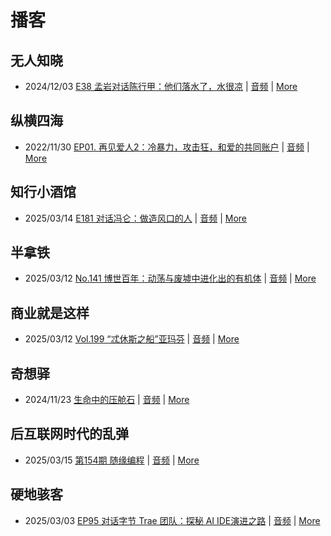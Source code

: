 # 播客

## 无人知晓
- 2024/12/03 [E38 孟岩对话陈行甲：他们落水了，水很凉](https://www.xiaoyuzhoufm.com/episode/674993fcc3b2a2f334681d1c) | [音频](https://dts-api.xiaoyuzhoufm.com/track/611719d3cb0b82e1df0ad29e/674993fcc3b2a2f334681d1c/media.xyzcdn.net/ltQLGAGNRRRTiQZqd_ZmhAAewLcp.m4a) | [More](channels/%E6%97%A0%E4%BA%BA%E7%9F%A5%E6%99%93.md)

## 纵横四海
- 2022/11/30 [EP01. 再见爱人2：冷暴力，攻击狂，和爱的共同账户](https://www.ximalaya.com/sound/592716797) | [音频](https://aod.cos.tx.xmcdn.com/storages/26c6-audiofreehighqps/E9/4E/GKwRIUEHXOodAq7-QQHYdhCw-aacv2-48K.m4a) | [More](channels/%E7%BA%B5%E6%A8%AA%E5%9B%9B%E6%B5%B7.md)

## 知行小酒馆
- 2025/03/14 [E181 对话冯仑：做造风口的人](https://www.xiaoyuzhoufm.com/episode/67d3cc2c0766616acde5c506) | [音频](https://dts-api.xiaoyuzhoufm.com/track/6013f9f58e2f7ee375cf4216/67d3cc2c0766616acde5c506/media.xyzcdn.net/6013f9f58e2f7ee375cf4216/liT8NM3ghbxH53Z-bA53_CkxtxG0.m4a) | [More](channels/%E7%9F%A5%E8%A1%8C%E5%B0%8F%E9%85%92%E9%A6%86.md)

## 半拿铁
- 2025/03/12 [No.141 博世百年：动荡与废墟中进化出的有机体](https://www.ximalaya.com/sound/819730074) | [音频](https://tk.wavpub.com/WPDL_sjknvtaXsbhyDGYgSBYvrnUDxLHvfQwdHkTwUdTZPHvMUtZHNEMaMYnNGJ-0e.m4a) | [More](channels/%E5%8D%8A%E6%8B%BF%E9%93%81.md)

## 商业就是这样
- 2025/03/12 [Vol.199 “忒休斯之船”亚玛芬](https://www.ximalaya.com/sound/820140446) | [音频](https://aod.cos.tx.xmcdn.com/storages/24fa-audiofreehighqps/BE/AE/GKwRIW4Lp5b7AMrv-wN8ydLp.m4a) | [More](channels/%E5%95%86%E4%B8%9A%E5%B0%B1%E6%98%AF%E8%BF%99%E6%A0%B7.md)

## 奇想驿
- 2024/11/23 [生命中的压舱石](https://www.xiaoyuzhoufm.com/episode/67403d1d11045e78e5105c6f) | [音频](https://dts-api.xiaoyuzhoufm.com/track/6034daea97755b8fc9c66480/67403d1d11045e78e5105c6f/media.xyzcdn.net/lmERsWF4hFJGK9PjHGzOwQnbz-Ge.m4a) | [More](channels/%E5%A5%87%E6%83%B3%E9%A9%BF.md)

## 后互联网时代的乱弹
- 2025/03/15 [第154期 随缘编程](https://hosting.wavpub.cn/pie/ep154/) | [音频](https://tk.wavpub.com/WPDL_LYdVWPbrrNQCkyfHmjdBGHbeYXtWsThFnSmTRmvAFDgLFKhkSUpndrKCPt-85.mp3) | [More](channels/%E5%90%8E%E4%BA%92%E8%81%94%E7%BD%91%E6%97%B6%E4%BB%A3%E7%9A%84%E4%B9%B1%E5%BC%B9.md)

## 硬地骇客
- 2025/03/03 [EP95 对话字节 Trae 团队：探秘 AI IDE演进之路](https://www.xiaoyuzhoufm.com/episode/67c5744abf52a16cd1357d2d) | [音频](https://dts-api.xiaoyuzhoufm.com/track/640ee2438be5d40013fe4a87/67c5744abf52a16cd1357d2d/media.xyzcdn.net/640ee2438be5d40013fe4a87/lj8nIV8bwkEij0FkGoXRmpzMlMX8.m4a) | [More](channels/%E7%A1%AC%E5%9C%B0%E9%AA%87%E5%AE%A2.md)

